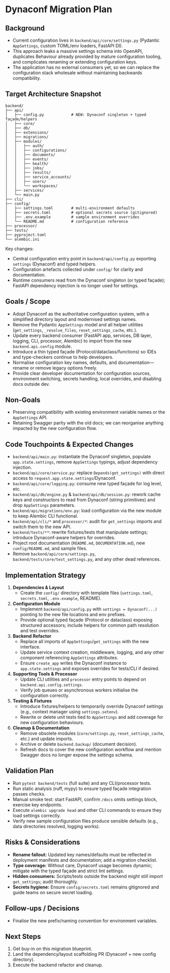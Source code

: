 # Dynaconf Migration Plan

## Background
- Current configuration lives in `backend/api/core/settings.py` (Pydantic `AppSettings`, custom TOML/env loaders, FastAPI DI).
- This approach leaks a massive settings schema into OpenAPI, duplicates Behaviour already provided by mature configuration tooling, and complicates renaming or extending configuration keys.
- The application has no external consumers yet, so we can replace the configuration stack wholesale without maintaining backwards compatibility.

## Target Architecture Snapshot
```
backend/
├── api/
│   ├── config.py            # NEW: Dynaconf singleton + typed façade/helpers
│   ├── core/
│   ├── db/
│   ├── extensions/
│   ├── migrations/
│   ├── modules/
│   │   ├── auth/
│   │   ├── configurations/
│   │   ├── documents/
│   │   ├── events/
│   │   ├── health/
│   │   ├── jobs/
│   │   ├── results/
│   │   ├── service_accounts/
│   │   ├── users/
│   │   └── workspaces/
│   ├── services/
│   └── main.py
├── cli/
├── config/
│   ├── settings.toml        # multi-environment defaults
│   ├── secrets.toml         # optional secrets source (gitignored)
│   ├── .env.example         # sample environment overrides
│   └── README.md            # configuration reference
├── processor/
├── tests/
├── pyproject.toml
└── alembic.ini
```
Key changes:
- Central configuration entry point in `backend/api/config.py` exporting `settings` (Dynaconf) and typed helpers.
- Configuration artefacts collected under `config/` for clarity and documentation.
- Runtime consumers read from the Dynaconf singleton (or typed façade); FastAPI dependency injection is no longer used for settings.

## Goals / Scope
- Adopt Dynaconf as the authoritative configuration system, with a simplified directory layout and modernised settings names.
- Remove the Pydantic `AppSettings` model and all helper utilities (`get_settings`, `_resolve_files`, `reset_settings_cache`, etc.).
- Update every backend consumer (FastAPI app, services, DB layer, logging, CLI, processor, Alembic) to import from the new `backend.api.config` module.
- Introduce a thin typed façade (Protocol/dataclass/functions) so IDEs and type-checkers continue to help developers.
- Normalise configuration key names, defaults, and documentation—rename or remove legacy options freely.
- Provide clear developer documentation for configuration sources, environment switching, secrets handling, local overrides, and disabling docs outside dev.

## Non-Goals
- Preserving compatibility with existing environment variable names or the `AppSettings` API.
- Retaining Swagger parity with the old docs; we can reorganise anything impacted by the new configuration flow.

## Code Touchpoints & Expected Changes
- `backend/api/main.py`: instantiate the Dynaconf singleton, populate `app.state.settings`, remove `AppSettings` typings, adjust dependency injection.
- `backend/api/core/service.py`: replace `Depends(get_settings)` with direct access to `request.app.state.settings`/Dynaconf.
- `backend/api/core/logging.py`: consume new typed façade for log level, etc.
- `backend/api/db/engine.py` & `backend/api/db/session.py`: rework cache keys and constructors to read from Dynaconf (string primitives) and drop `AppSettings` parameters.
- `backend/api/migrations/env.py`: load configuration via the new module to keep Alembic CLI functional.
- `backend/api/cli/*` and `processor/*`: audit for `get_settings` imports and switch them to the new API.
- `backend/tests/**`: rewrite fixtures/tests that manipulate settings; introduce Dynaconf-aware helpers for overrides.
- Project root documentation (`README.md`, `DOCUMENTATION.md`), new `config/README.md`, and sample files.
- Remove `backend/api/core/settings.py`, `backend/tests/core/test_settings.py`, and any other dead references.

## Implementation Strategy
1. **Dependencies & Layout**
   - Create the `config/` directory with template files (`settings.toml`, `secrets.toml`, `.env.example`, README).
2. **Configuration Module**
   - Implement `backend/api/config.py` with `settings = Dynaconf(...)` pointing to the new file locations and env prefixes.
   - Provide optional typed façade (Protocol or dataclass) exposing structured accessors; include helpers for common path resolution and test overrides.
3. **Backend Refactor**
   - Replace all imports of `AppSettings`/`get_settings` with the new interface.
   - Update service context creation, middleware, logging, and any other component referencing `AppSettings` attributes.
   - Ensure `create_app` writes the Dynaconf instance to `app.state.settings` and exposes overrides for tests/CLI if desired.
4. **Supporting Tools & Processor**
   - Update CLI utilities and `processor` entry points to depend on `backend.api.config.settings`.
   - Verify job queues or asynchronous workers initialise the configuration correctly.
5. **Testing & Fixtures**
   - Introduce fixtures/helpers to temporarily override Dynaconf settings (e.g., context manager using `settings.setenv`).
   - Rewrite or delete unit tests tied to `AppSettings` and add coverage for new configuration behaviours.
6. **Cleanup & Documentation**
   - Remove obsolete modules (`core/settings.py`, `reset_settings_cache`, etc.) and update imports.
   - Archive or delete `backend.backup/` (document decision).
   - Refresh docs to cover the new configuration workflow and mention Swagger docs no longer expose the settings schema.

## Validation Plan
- Run `pytest backend/tests` (full suite) and any CLI/processor tests.
- Run static analysis (ruff, mypy) to ensure typed façade integration passes checks.
- Manual smoke test: start FastAPI, confirm `/docs` omits settings block, exercise key endpoints.
- Execute `alembic upgrade head` and other CLI commands to ensure they load settings correctly.
- Verify new sample configuration files produce sensible defaults (e.g., data directories resolved, logging works).

## Risks & Considerations
- **Rename fallout:** Updated key names/defaults must be reflected in deployment manifests and documentation; add a migration checklist.
- **Type coverage:** Without care, Dynaconf usage becomes dynamic; mitigate with the typed façade and strict lint settings.
- **Hidden consumers:** Scripts/tests outside the backend might still import `get_settings`; audit thoroughly.
- **Secrets hygiene:** Ensure `config/secrets.toml` remains gitignored and guide teams on secure secret loading.

## Follow-ups / Decisions
- Finalise the new prefix/naming convention for environment variables.

## Next Steps
1. Get buy-in on this migration blueprint.
2. Land the dependency/layout scaffolding PR (Dynaconf + new config directory).
3. Execute the backend refactor and cleanup.